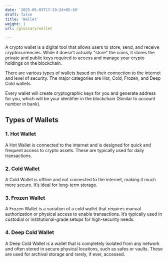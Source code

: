 ```yaml
---
date: '2025-05-03T17:19:24+05:30'
draft: false
title: 'Wallet'
weight: 1
url: /glossary/wallet

---
```


A crypto wallet is a digital tool that allows users to store, send, and receive cryptocurrencies. While it doesn’t actually "store" the coins, it stores the private and public keys required to access and manage your crypto holdings on the blockchain.

There are various types of wallets based on their connection to the internet and level of security. The major categories are Hot, Cold, Frozen, and Deep Cold wallets.

Every wallet will create cryptographic keys for you and generate address for you, which will be your identifier in the blockchain (Similar to account number in bank).

## Types of Wallets

### 1. Hot Wallet
A Hot Wallet is connected to the internet and is designed for quick and frequent access to crypto assets. These are typically used for daily transactions.

### 2. Cold Wallet 
A Cold Wallet is offline and not connected to the internet, making it much more secure. It’s ideal for long-term storage.

### 3. Frozen Wallet
A Frozen Wallet is a variation of a cold wallet that requires manual authorization or physical access to enable transactions. It’s typically used in custodial or institutional-grade setups for high-security needs.

### 4. Deep Cold Wallet  
A Deep Cold Wallet is a wallet that is completely isolated from any network and often stored in secure physical locations, such as safes or vaults. These are used for archival storage and rarely, if ever, accessed.
